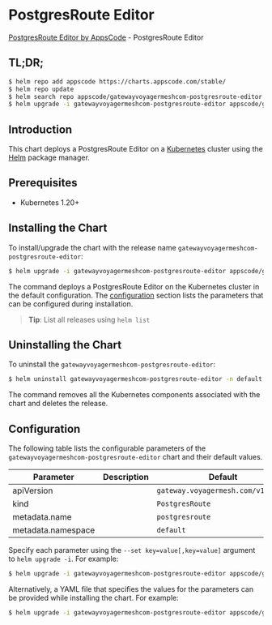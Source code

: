 # PostgresRoute Editor

[PostgresRoute Editor by AppsCode](https://appscode.com) - PostgresRoute Editor

## TL;DR;

```bash
$ helm repo add appscode https://charts.appscode.com/stable/
$ helm repo update
$ helm search repo appscode/gatewayvoyagermeshcom-postgresroute-editor --version=v0.26.0
$ helm upgrade -i gatewayvoyagermeshcom-postgresroute-editor appscode/gatewayvoyagermeshcom-postgresroute-editor -n default --create-namespace --version=v0.26.0
```

## Introduction

This chart deploys a PostgresRoute Editor on a [Kubernetes](http://kubernetes.io) cluster using the [Helm](https://helm.sh) package manager.

## Prerequisites

- Kubernetes 1.20+

## Installing the Chart

To install/upgrade the chart with the release name `gatewayvoyagermeshcom-postgresroute-editor`:

```bash
$ helm upgrade -i gatewayvoyagermeshcom-postgresroute-editor appscode/gatewayvoyagermeshcom-postgresroute-editor -n default --create-namespace --version=v0.26.0
```

The command deploys a PostgresRoute Editor on the Kubernetes cluster in the default configuration. The [configuration](#configuration) section lists the parameters that can be configured during installation.

> **Tip**: List all releases using `helm list`

## Uninstalling the Chart

To uninstall the `gatewayvoyagermeshcom-postgresroute-editor`:

```bash
$ helm uninstall gatewayvoyagermeshcom-postgresroute-editor -n default
```

The command removes all the Kubernetes components associated with the chart and deletes the release.

## Configuration

The following table lists the configurable parameters of the `gatewayvoyagermeshcom-postgresroute-editor` chart and their default values.

|     Parameter      | Description |                    Default                    |
|--------------------|-------------|-----------------------------------------------|
| apiVersion         |             | <code>gateway.voyagermesh.com/v1alpha1</code> |
| kind               |             | <code>PostgresRoute</code>                    |
| metadata.name      |             | <code>postgresroute</code>                    |
| metadata.namespace |             | <code>default</code>                          |


Specify each parameter using the `--set key=value[,key=value]` argument to `helm upgrade -i`. For example:

```bash
$ helm upgrade -i gatewayvoyagermeshcom-postgresroute-editor appscode/gatewayvoyagermeshcom-postgresroute-editor -n default --create-namespace --version=v0.26.0 --set apiVersion=gateway.voyagermesh.com/v1alpha1
```

Alternatively, a YAML file that specifies the values for the parameters can be provided while
installing the chart. For example:

```bash
$ helm upgrade -i gatewayvoyagermeshcom-postgresroute-editor appscode/gatewayvoyagermeshcom-postgresroute-editor -n default --create-namespace --version=v0.26.0 --values values.yaml
```
